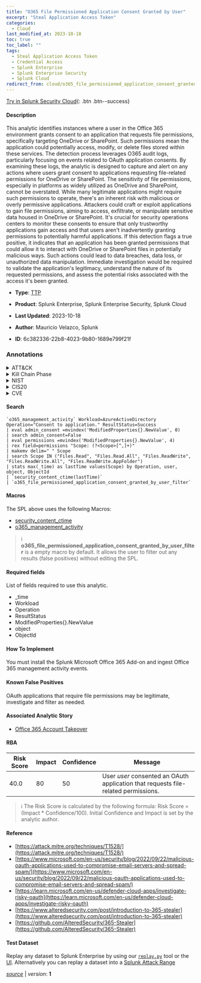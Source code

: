 ```yaml
---
title: "O365 File Permissioned Application Consent Granted by User"
excerpt: "Steal Application Access Token"
categories:
  - Cloud
last_modified_at: 2023-10-18
toc: true
toc_label: ""
tags:
  - Steal Application Access Token
  - Credential Access
  - Splunk Enterprise
  - Splunk Enterprise Security
  - Splunk Cloud
redirect_from: cloud/o365_file_permissioned_application_consent_granted_by_user/
---
```




[Try in Splunk Security Cloud](https://www.splunk.com/en_us/cyber-security.html){: .btn .btn--success}

#### Description

This analytic identifies instances where a user in the Office 365 environment grants consent to an application that requests file permissions, specifically targeting OneDrive or SharePoint. Such permissions mean the application could potentially access, modify, or delete files stored within these services. The detection process leverages O365 audit logs, particularly focusing on events related to OAuth application consents. By examining these logs, the analytic is designed to capture and alert on any actions where users grant consent to applications requesting file-related permissions for OneDrive or SharePoint. The sensitivity of file permissions, especially in platforms as widely utilized as OneDrive and SharePoint, cannot be overstated. While many legitimate applications might require such permissions to operate, there&#39;s an inherent risk with malicious or overly permissive applications. Attackers could craft or exploit applications to gain file permissions, aiming to access, exfiltrate, or manipulate sensitive data housed in OneDrive or SharePoint. It&#39;s crucial for security operations centers to monitor these consents to ensure that only trustworthy applications gain access and that users aren&#39;t inadvertently granting permissions to potentially harmful applications. If this detection flags a true positive, it indicates that an application has been granted permissions that could allow it to interact with OneDrive or SharePoint files in potentially malicious ways. Such actions could lead to data breaches, data loss, or unauthorized data manipulation. Immediate investigation would be required to validate the application&#39;s legitimacy, understand the nature of its requested permissions, and assess the potential risks associated with the access it&#39;s been granted.

- **Type**: [TTP](https://github.com/splunk/security_content/wiki/Detection-Analytic-Types)
- **Product**: Splunk Enterprise, Splunk Enterprise Security, Splunk Cloud

- **Last Updated**: 2023-10-18
- **Author**: Mauricio Velazco, Splunk
- **ID**: 6c382336-22b8-4023-9b80-1689e799f21f

### Annotations
<details>
  <summary>ATT&CK</summary>

<div markdown="1">

#### [ATT&CK](https://attack.mitre.org/)

| ID          | Technique   | Tactic         |
| ----------- | ----------- |--------------- |
| [T1528](https://attack.mitre.org/techniques/T1528/) | Steal Application Access Token | Credential Access |

</div>
</details>


<details>
  <summary>Kill Chain Phase</summary>

<div markdown="1">

* Exploitation


</div>
</details>


<details>
  <summary>NIST</summary>

<div markdown="1">

* DE.CM



</div>
</details>

<details>
  <summary>CIS20</summary>

<div markdown="1">

* CIS 10



</div>
</details>

<details>
  <summary>CVE</summary>

<div markdown="1">


</div>
</details>


#### Search

```
`o365_management_activity` Workload=AzureActiveDirectory Operation="Consent to application." ResultStatus=Success 
| eval admin_consent =mvindex('ModifiedProperties{}.NewValue', 0) 
| search admin_consent=False 
| eval permissions =mvindex('ModifiedProperties{}.NewValue', 4) 
| rex field=permissions "Scope: (?<Scope>[^,]+)" 
| makemv delim=" " Scope 
| search Scope IN ("Files.Read", "Files.Read.All", "Files.ReadWrite", "Files.ReadWrite.All", "Files.ReadWrite.AppFolder") 
| stats max(_time) as lastTime values(Scope) by Operation, user, object, ObjectId 
| `security_content_ctime(lastTime)` 
| `o365_file_permissioned_application_consent_granted_by_user_filter`
```

#### Macros
The SPL above uses the following Macros:
* [security_content_ctime](https://github.com/splunk/security_content/blob/develop/macros/security_content_ctime.yml)
* [o365_management_activity](https://github.com/splunk/security_content/blob/develop/macros/o365_management_activity.yml)

> :information_source:
> **o365_file_permissioned_application_consent_granted_by_user_filter** is a empty macro by default. It allows the user to filter out any results (false positives) without editing the SPL.



#### Required fields
List of fields required to use this analytic.
* _time
* Workload
* Operation
* ResultStatus
* ModifiedProperties{}.NewValue
* object
* ObjectId



#### How To Implement
You must install the Splunk Microsoft Office 365 Add-on and ingest Office 365 management activity events.
#### Known False Positives
OAuth applications that require file permissions may be legitimate, investigate and filter as needed.

#### Associated Analytic Story
* [Office 365 Account Takeover](/stories/office_365_account_takeover)




#### RBA

| Risk Score  | Impact      | Confidence   | Message      |
| ----------- | ----------- |--------------|--------------|
| 40.0 | 80 | 50 | User $user$ consented an OAuth application that requests file-related permissions. |


> :information_source:
> The Risk Score is calculated by the following formula: Risk Score = (Impact * Confidence/100). Initial Confidence and Impact is set by the analytic author.


#### Reference

* [https://attack.mitre.org/techniques/T1528/](https://attack.mitre.org/techniques/T1528/)
* [https://www.microsoft.com/en-us/security/blog/2022/09/22/malicious-oauth-applications-used-to-compromise-email-servers-and-spread-spam/](https://www.microsoft.com/en-us/security/blog/2022/09/22/malicious-oauth-applications-used-to-compromise-email-servers-and-spread-spam/)
* [https://learn.microsoft.com/en-us/defender-cloud-apps/investigate-risky-oauth](https://learn.microsoft.com/en-us/defender-cloud-apps/investigate-risky-oauth)
* [https://www.alteredsecurity.com/post/introduction-to-365-stealer](https://www.alteredsecurity.com/post/introduction-to-365-stealer)
* [https://github.com/AlteredSecurity/365-Stealer](https://github.com/AlteredSecurity/365-Stealer)



#### Test Dataset
Replay any dataset to Splunk Enterprise by using our [`replay.py`](https://github.com/splunk/attack_data#using-replaypy) tool or the [UI](https://github.com/splunk/attack_data#using-ui).
Alternatively you can replay a dataset into a [Splunk Attack Range](https://github.com/splunk/attack_range#replay-dumps-into-attack-range-splunk-server)




[*source*](https://github.com/splunk/security_content/tree/develop/detections/cloud/o365_file_permissioned_application_consent_granted_by_user.yml) \| *version*: **1**